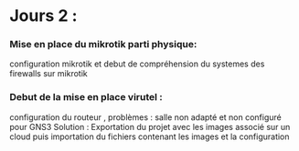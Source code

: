 # Jours 2 :

### Mise en place du mikrotik parti physique: 
configuration mikrotik et debut de compréhension du systemes des firewalls sur mikrotik 

### Debut de la mise en place virutel : 
configuration du routeur , 
problèmes : salle non adapté et non configuré pour GNS3
Solution : Exportation du projet avec les images associé sur un cloud puis importation du fichiers contenant les images et la configuration 
